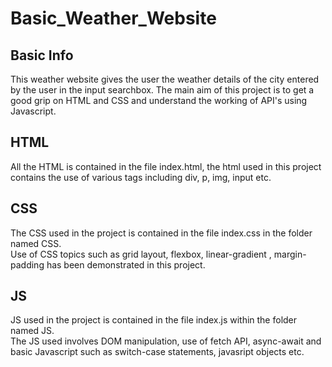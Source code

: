 # Basic_Weather_Website

## Basic Info
This weather website gives the user the weather details of the city entered by the user in the input searchbox. The main aim of this project is to get a good grip on HTML and CSS and understand the working of API's using Javascript.<br>


## HTML
All the HTML is contained in the file index.html, the html used in this project contains the use of various tags including div, p, img, input etc.<br>

## CSS
The CSS used in the project is contained in the file index.css in the folder named CSS.<br>
Use of CSS topics such as grid layout, flexbox, linear-gradient , margin-padding has been demonstrated in this project.<br>

## JS
JS used in the project is contained in the file index.js within the folder named JS.<br>
The JS used involves DOM manipulation, use of fetch API, async-await and basic Javascript such as switch-case statements, javasript objects etc.

